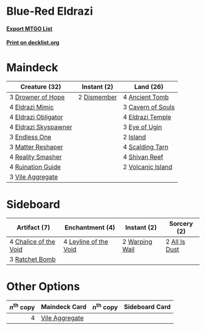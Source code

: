 # Blue-Red Eldrazi

#### [Export MTGO List](../collection/Blue-Red%20Eldrazi/Blue-Red%20Eldrazi.txt)
#### [Print on decklist.org](http://decklist.org/?deckmain=4%09Ancient%20Tomb%0A3%09Cavern%20of%20Souls%0A2%09Dismember%0A3%09Drowner%20of%20Hope%0A4%09Eldrazi%20Mimic%0A4%09Eldrazi%20Obligator%0A4%09Eldrazi%20Skyspawner%0A4%09Eldrazi%20Temple%0A3%09Endless%20One%0A3%09Eye%20of%20Ugin%0A2%09Island%0A3%09Matter%20Reshaper%0A4%09Reality%20Smasher%0A4%09Ruination%20Guide%0A4%09Scalding%20Tarn%0A4%09Shivan%20Reef%0A3%09Vile%20Aggregate%0A2%09Volcanic%20Island&deckside=2%09All%20Is%20Dust%0A4%09Chalice%20of%20the%20Void%0A4%09Leyline%20of%20the%20Void%0A3%09Ratchet%20Bomb%0A2%09Warping%20Wail)
# Maindeck

|                                         Creature (32)                                         |                                     Instant (2)                                      |                                         Land (26)                                          |
|-----------------------------------------------------------------------------------------------|--------------------------------------------------------------------------------------|--------------------------------------------------------------------------------------------|
|3 [Drowner of Hope](http://gatherer.wizards.com/Pages/Card/Details.aspx?multiverseid=401863)   |2 [Dismember](http://gatherer.wizards.com/Pages/Card/Details.aspx?multiverseid=382182)|4 [Ancient Tomb](http://gatherer.wizards.com/Pages/Card/Details.aspx?multiverseid=409567)   |
|4 [Eldrazi Mimic](http://gatherer.wizards.com/Pages/Card/Details.aspx?multiverseid=407512)     |                                                                                      |3 [Cavern of Souls](http://gatherer.wizards.com/Pages/Card/Details.aspx?multiverseid=278058)|
|4 [Eldrazi Obligator](http://gatherer.wizards.com/Pages/Card/Details.aspx?multiverseid=407606) |                                                                                      |4 [Eldrazi Temple](http://gatherer.wizards.com/Pages/Card/Details.aspx?multiverseid=401710) |
|4 [Eldrazi Skyspawner](http://gatherer.wizards.com/Pages/Card/Details.aspx?multiverseid=401868)|                                                                                      |3 [Eye of Ugin](http://gatherer.wizards.com/Pages/Card/Details.aspx?multiverseid=409569)    |
|3 [Endless One](http://gatherer.wizards.com/Pages/Card/Details.aspx?multiverseid=401871)       |                                                                                      |2 [Island](http://gatherer.wizards.com/Pages/Card/Details.aspx?multiverseid=129606)         |
|3 [Matter Reshaper](http://gatherer.wizards.com/Pages/Card/Details.aspx?multiverseid=407516)   |                                                                                      |4 [Scalding Tarn](http://gatherer.wizards.com/Pages/Card/Details.aspx?multiverseid=405107)  |
|4 [Reality Smasher](http://gatherer.wizards.com/Pages/Card/Details.aspx?multiverseid=407517)   |                                                                                      |4 [Shivan Reef](http://gatherer.wizards.com/Pages/Card/Details.aspx?multiverseid=129731)    |
|4 [Ruination Guide](http://gatherer.wizards.com/Pages/Card/Details.aspx?multiverseid=402018)   |                                                                                      |2 [Volcanic Island](http://gatherer.wizards.com/Pages/Card/Details.aspx?multiverseid=887)   |
|3 [Vile Aggregate](http://gatherer.wizards.com/Pages/Card/Details.aspx?multiverseid=402091)    |                                                                                      |                                                                                            |


# Sideboard

|                                          Artifact (7)                                          |                                        Enchantment (4)                                         |                                       Instant (2)                                       |                                      Sorcery (2)                                       |
|------------------------------------------------------------------------------------------------|------------------------------------------------------------------------------------------------|-----------------------------------------------------------------------------------------|----------------------------------------------------------------------------------------|
|4 [Chalice of the Void](http://gatherer.wizards.com/Pages/Card/Details.aspx?multiverseid=442211)|4 [Leyline of the Void](http://gatherer.wizards.com/Pages/Card/Details.aspx?multiverseid=107682)|2 [Warping Wail](http://gatherer.wizards.com/Pages/Card/Details.aspx?multiverseid=407522)|2 [All Is Dust](http://gatherer.wizards.com/Pages/Card/Details.aspx?multiverseid=397750)|
|3 [Ratchet Bomb](http://gatherer.wizards.com/Pages/Card/Details.aspx?multiverseid=370623)       |                                                                                                |                                                                                         |                                                                                        |


# Other Options

|*n*<sup>th</sup> copy|                                      Maindeck Card                                      |*n*<sup>th</sup> copy|Sideboard Card|
|--------------------:|-----------------------------------------------------------------------------------------|---------------------|--------------|
|                    4|[Vile Aggregate](http://gatherer.wizards.com/Pages/Card/Details.aspx?multiverseid=402091)|                     |              |

